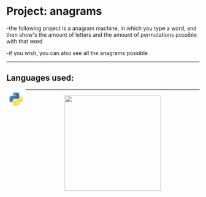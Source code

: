 # Project: anagrams 
-the following project is a anagram machine, in which you type a word, and then show's the amount of letters and the amount of permutations possible with that word

-if you wish, you can also see all the anagrams possible

---

## Languages used:
<img align="left" width="50" height="50" src="https://raw.githubusercontent.com/github/explore/80688e429a7d4ef2fca1e82350fe8e3517d3494d/topics/python/python.png">

---

<p align="center">
  <img width="250" height="250" src="https://wordsmith.org/awad/images/peek-clam-and-make-anagrams.jpg">
</p>
